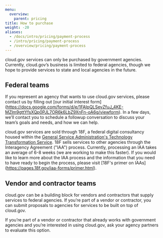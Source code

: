 ```yaml
---
menu:
  overview:
    parent: pricing
title: How to purchase
weight: -20
aliases:
  - /docs/intro/pricing/payment-process
  - /intro/pricing/payment-process
  - /overview/pricing/payment-process
---
```


cloud.gov services can only be purchased by government agencies. Currently, cloud.gov’s business is limited to federal agencies, though we hope to provide services to state and local agencies in the future.

## Federal teams

If you represent an agency that wants to use cloud.gov services, please contact us by filling out [our initial interest form] (https://docs.google.com/forms/d/e/1FAIpQLSevZfuJ_4KE-MZlm9gttYfsXQp0PJL7OR6k6LbZ9XnFn-oA6g/viewform). In a few days, we’ll contact you to schedule a followup conversation to discuss your team’s goals and needs, and how we can help.

cloud.gov services are sold through 18F, a federal digital consultancy housed within the [General Service Administration's Technology Transformation Service](https://www.gsa.gov/tts). 18F sells services to other agencies through the Interagency Agreement ("IAA") process. Currently, processing an IAA takes an average of 6-8 weeks (we are working to make this faster). If you would like to learn more about the IAA process and the information that you need to have ready to begin the process, please visit [18F's primer on IAAs] (https://pages.18f.gov/iaa-forms/primer.html).

## Vendor and contractor teams

cloud.gov can be a building block for vendors and contractors that supply services to federal agencies. If you’re part of a vendor or contractor, you can submit proposals to agencies for services to be built on top of cloud.gov.

If you’re part of a vendor or contractor that already works with government agencies and you’re interested in using cloud.gov, ask your agency partners to evaluate this option.
